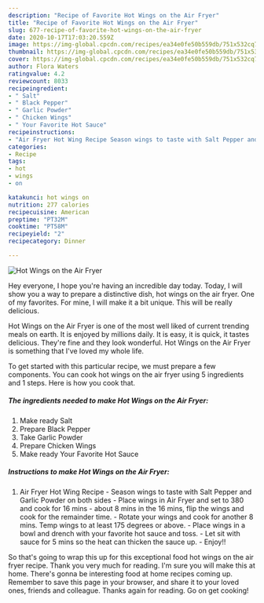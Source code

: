 ```yaml
---
description: "Recipe of Favorite Hot Wings on the Air Fryer"
title: "Recipe of Favorite Hot Wings on the Air Fryer"
slug: 677-recipe-of-favorite-hot-wings-on-the-air-fryer
date: 2020-10-17T17:03:20.559Z
image: https://img-global.cpcdn.com/recipes/ea34e0fe50b559db/751x532cq70/hot-wings-on-the-air-fryer-recipe-main-photo.jpg
thumbnail: https://img-global.cpcdn.com/recipes/ea34e0fe50b559db/751x532cq70/hot-wings-on-the-air-fryer-recipe-main-photo.jpg
cover: https://img-global.cpcdn.com/recipes/ea34e0fe50b559db/751x532cq70/hot-wings-on-the-air-fryer-recipe-main-photo.jpg
author: Flora Waters
ratingvalue: 4.2
reviewcount: 8033
recipeingredient:
- " Salt"
- " Black Pepper"
- " Garlic Powder"
- " Chicken Wings"
- " Your Favorite Hot Sauce"
recipeinstructions:
- "Air Fryer Hot Wing Recipe Season wings to taste with Salt Pepper and Garlic Powder on both sides Place wings in Air Fryer and set to 380 and cook for 16 mins about 8 mins in the 16 mins, flip the wings and cook for the remainder time.  Rotate your wings and cook for another 8 mins. Temp wings to at least 175 degrees or above. Place wings in a bowl and drench with your favorite hot sauce and toss.  Let sit with sauce for 5 mins so the heat can thicken the sauce up.  Enjoy!!"
categories:
- Recipe
tags:
- hot
- wings
- on

katakunci: hot wings on 
nutrition: 277 calories
recipecuisine: American
preptime: "PT32M"
cooktime: "PT58M"
recipeyield: "2"
recipecategory: Dinner

---
```



![Hot Wings on the Air Fryer](https://img-global.cpcdn.com/recipes/ea34e0fe50b559db/751x532cq70/hot-wings-on-the-air-fryer-recipe-main-photo.jpg)

Hey everyone, I hope you're having an incredible day today. Today, I will show you a way to prepare a distinctive dish, hot wings on the air fryer. One of my favorites. For mine, I will make it a bit unique. This will be really delicious.

Hot Wings on the Air Fryer is one of the most well liked of current trending meals on earth. It is enjoyed by millions daily. It is easy, it is quick, it tastes delicious. They're fine and they look wonderful. Hot Wings on the Air Fryer is something that I've loved my whole life.




To get started with this particular recipe, we must prepare a few components. You can cook hot wings on the air fryer using 5 ingredients and 1 steps. Here is how you cook that.

<!--inarticleads1-->

##### The ingredients needed to make Hot Wings on the Air Fryer:

1. Make ready  Salt
1. Prepare  Black Pepper
1. Take  Garlic Powder
1. Prepare  Chicken Wings
1. Make ready  Your Favorite Hot Sauce




<!--inarticleads2-->

##### Instructions to make Hot Wings on the Air Fryer:

1. Air Fryer Hot Wing Recipe - Season wings to taste with Salt Pepper and Garlic Powder on both sides - Place wings in Air Fryer and set to 380 and cook for 16 mins - about 8 mins in the 16 mins, flip the wings and cook for the remainder time.  - Rotate your wings and cook for another 8 mins. Temp wings to at least 175 degrees or above. - Place wings in a bowl and drench with your favorite hot sauce and toss.  - Let sit with sauce for 5 mins so the heat can thicken the sauce up.  - Enjoy!!




So that's going to wrap this up for this exceptional food hot wings on the air fryer recipe. Thank you very much for reading. I'm sure you will make this at home. There's gonna be interesting food at home recipes coming up. Remember to save this page in your browser, and share it to your loved ones, friends and colleague. Thanks again for reading. Go on get cooking!
